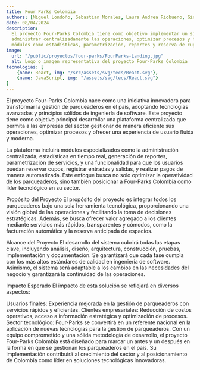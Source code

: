 ```yaml
---
title: Four Parks Colombia
authors: [Miguel Londoño, Sebastian Morales, Laura Andrea Riobueno, Ginneidy Camila Leon, Johan David Ebratt]
date: 08/04/2024
description:
  El proyecto Four-Parks Colombia tiene como objetivo implementar un sistema de gestión para parqueaderos que permita
  administrar centralizadamente las operaciones, optimizar procesos y facilitar la experiencia del usuario mediante
  módulos como estadísticas, parametrización, reportes y reserva de cupos.
image:
  url: "/public/proyectos/four-parks/FourParks-Landing.jpg"
  alt: Logo o imagen representativa del proyecto Four-Parks Colombia
tecnologias: [
    {name: React, img: "/src/assets/svg/tecs/React.svg"},
    {name: JavaScript, img: "/assets/svg/tecs/React.svg"}
]
---
```


El proyecto Four-Parks Colombia nace como una iniciativa innovadora para transformar la gestión de parqueaderos en el país, adoptando tecnologías avanzadas y principios sólidos de ingeniería de software. Este proyecto tiene como objetivo principal desarrollar una plataforma centralizada que permita a las empresas del sector gestionar de manera eficiente sus operaciones, optimizar procesos y ofrecer una experiencia de usuario fluida y moderna.

La plataforma incluirá módulos especializados como la administración centralizada, estadísticas en tiempo real, generación de reportes, parametrización de servicios, y una funcionalidad para que los usuarios puedan reservar cupos, registrar entradas y salidas, y realizar pagos de manera automatizada. Este enfoque busca no solo optimizar la operatividad de los parqueaderos, sino también posicionar a Four-Parks Colombia como líder tecnológico en su sector.

Propósito del Proyecto
El propósito del proyecto es integrar todos los parqueaderos bajo una sola herramienta tecnológica, proporcionando una visión global de las operaciones y facilitando la toma de decisiones estratégicas. Además, se busca ofrecer valor agregado a los clientes mediante servicios más rápidos, transparentes y cómodos, como la facturación automática y la reserva anticipada de espacios.

Alcance del Proyecto
El desarrollo del sistema cubrirá todas las etapas clave, incluyendo análisis, diseño, arquitectura, construcción, pruebas, implementación y documentación. Se garantizará que cada fase cumpla con los más altos estándares de calidad en ingeniería de software. Asimismo, el sistema será adaptable a los cambios en las necesidades del negocio y garantizará la continuidad de las operaciones.

Impacto Esperado
El impacto de esta solución se reflejará en diversos aspectos:

Usuarios finales: Experiencia mejorada en la gestión de parqueaderos con servicios rápidos y eficientes.
Clientes empresariales: Reducción de costos operativos, acceso a información estratégica y optimización de procesos.
Sector tecnológico: Four-Parks se convertirá en un referente nacional en la aplicación de nuevas tecnologías para la gestión de parqueaderos.
Con un equipo comprometido y una sólida metodología de desarrollo, el proyecto Four-Parks Colombia está diseñado para marcar un antes y un después en la forma en que se gestionan los parqueaderos en el país. Su implementación contribuirá al crecimiento del sector y al posicionamiento de Colombia como líder en soluciones tecnológicas innovadoras.